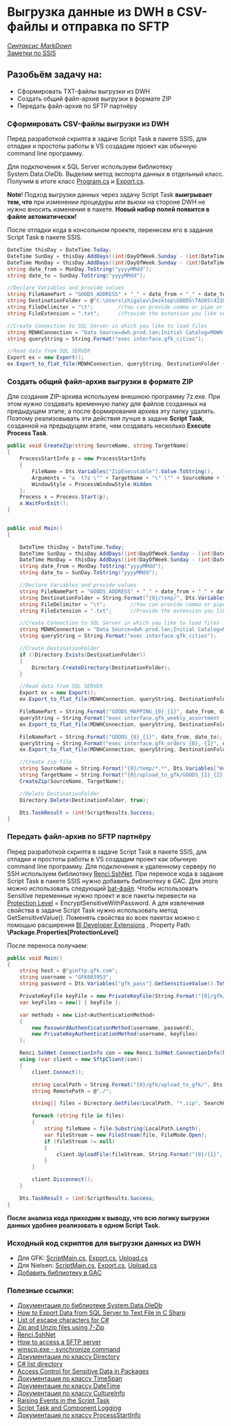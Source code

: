 # Выгрузка данные из DWH в CSV-файлы и отправка по SFTP  

*[Синтаксис MarkDown](https://www.markdownguide.org/basic-syntax/)*  
[Заметки по SSIS](../SSIS_note.md)  

## **Разобьём задачу на:**  

-  Сформировать TXT-файлы выгрузки из DWH
-  Создать общий файл-архив выгрузки в формате ZIP
-  Передать файл-архив по SFTP партнёру

###  Сформировать CSV-файлы выгрузки из DWH  

Перед разработкой скрипта в задаче Script Task в пакете SSIS, для отладки и простоты работы в VS создадим проект как обычную command line программу.  

Для подключения к SQL Server используем библиотеку System.Data.OleDb. Выделим метод экспорта данных в отдельный класс. Получим в итоге класс [Program.cs](./Program.cs.md) и [Export.cs](./Export.cs.md).  

**Note**! Подход выгрузки данных через задачу Script Task **выигрывает тем, что** при изменении процедуры или вьюхи на стороне DWH не нужно вносить изменения в пакете. **Новый набор полей появится в файле автоматически!**  

После отладки кода в консольном проекте, перенесем его в задание Script Task в пакете SSIS.

```c#
DateTime thisDay = DateTime.Today;
DateTime SunDay = thisDay.AddDays((int)DayOfWeek.Sunday - (int)DateTime.Today.DayOfWeek);
DateTime MonDay = thisDay.AddDays((int)DayOfWeek.Sunday - (int)DateTime.Today.DayOfWeek - 6);
string date_from = MonDay.ToString("yyyyMMdd");
string date_to = SunDay.ToString("yyyyMMdd");

//Declare Variables and provide values
string FileNamePart = "GOODS_ADDRESS" + "_" + date_from + "_" + date_to;  //Datetime will be added to it
string DestinationFolder = @"C:\Users\zhigalov\Desktop\GOODS\TASKS\4228\upload_to_gfk\";
string FileDelimiter = "\t";        //You can provide comma or pipe or whatever you like
string FileExtension = ".txt";      //Provide the extension you like such as .txt or .csv

//Create Connection to SQL Server in which you like to load files
string MDWHConnection = "Data Source=dwh.prod.lan;Initial Catalog=MDWH;Provider=SQLNCLI11.1;Integrated Security=SSPI;Auto Translate=False";
string queryString = String.Format("exec interface.gfk_cities");

//Read data from SQL SERVER
Export ex = new Export();
ex.Export_to_flat_file(MDWHConnection, queryString, DestinationFolder + FileNamePart + FileExtension, FileDelimiter);

```

### Создать общий файл-архив выгрузки в формате ZIP  

Для создания ZIP-архива используем внешнюю программу 7z.exe. При этом нужно создавать временную папку для файлов созданных на предыдущем этапе, а после формирования архива эту папку удалять. Поэтому реализовывать эти действия лучше в задаче **Script Task**, созданной на предыдущем этапе, чем создавать несколько **Execute Process Task**.

```c#
public void CreateZip(string SourceName, string TargetName)
{
    ProcessStartInfo p = new ProcessStartInfo
    {
        FileName = Dts.Variables["ZipExecutable"].Value.ToString(),
        Arguments = "a -t7z \"" + TargetName + "\" \"" + SourceName + "\"",
        WindowStyle = ProcessWindowStyle.Hidden
    };
    Process x = Process.Start(p);
    x.WaitForExit();
}


public void Main()
{

    DateTime thisDay = DateTime.Today;
    DateTime SunDay = thisDay.AddDays((int)DayOfWeek.Sunday - (int)DateTime.Today.DayOfWeek);
    DateTime MonDay = thisDay.AddDays((int)DayOfWeek.Sunday - (int)DateTime.Today.DayOfWeek - 6);
    string date_from = MonDay.ToString("yyyyMMdd");
    string date_to = SunDay.ToString("yyyyMMdd");

    //Declare Variables and provide values
    string FileNamePart = "GOODS_ADDRESS" + "_" + date_from + "_" + date_to;  //Datetime will be added to it
    string DestinationFolder = String.Format("{0}/temp/", Dts.Variables["WorkingDirectory"].Value);
    string FileDelimiter = "\t";        //You can provide comma or pipe or whatever you like
    string FileExtension = ".txt";      //Provide the extension you like such as .txt or .csv

    //Create Connection to SQL Server in which you like to load files
    string MDWHConnection = "Data Source=dwh.prod.lan;Initial Catalog=MDWH;Provider=SQLNCLI11.1;Integrated Security=SSPI;Auto Translate=False";
    string queryString = String.Format("exec interface.gfk_cities");

    //Create DestinationFolder
    if (!Directory.Exists(DestinationFolder))
    {
        Directory.CreateDirectory(DestinationFolder);
    }

    //Read data from SQL SERVER
    Export ex = new Export();
    ex.Export_to_flat_file(MDWHConnection, queryString, DestinationFolder + FileNamePart + FileExtension, FileDelimiter);

    FileNamePart = String.Format("GOODS_MAPPING_{0}_{1}", date_from, date_to);
    queryString = String.Format("exec interface.gfk_weekly_assortment {0}, {1}", date_from, date_to);
    ex.Export_to_flat_file(MDWHConnection, queryString, DestinationFolder + FileNamePart + FileExtension, FileDelimiter);

    FileNamePart = String.Format("GOODS_{0}_{1}", date_from, date_to);
    queryString = String.Format("exec interface.gfk_orders {0}, {1}", date_from, date_to);
    ex.Export_to_flat_file(MDWHConnection, queryString, DestinationFolder + FileNamePart + FileExtension, FileDelimiter);

    //Create zip file
    string SourceName = String.Format("{0}/temp/*.*", Dts.Variables["WorkingDirectory"].Value);
    string TargetName = String.Format("{0}/upload_to_gfk/GOODS_{1}_{2}.zip", Dts.Variables["WorkingDirectory"].Value, date_from, date_to);
    CreateZip(SourceName, TargetName);

    //Delete DestinationFolder
    Directory.Delete(DestinationFolder, true);

    Dts.TaskResult = (int)ScriptResults.Success;
}
```

### Передать файл-архив по SFTP партнёру  

Перед разработкой скрипта в задаче Script Task в пакете SSIS, для отладки и простоты работы в VS создадим проект как обычную command line программу. Для подключения к удаленному серверу по SSH используем библиотеку [Renci.SshNet](https://github.com/sshnet/SSH.NET). При переносе кода в задание Script Task в пакете SSIS нужно добавить библиотеку в GAC. Для этого можно использовать следующий [bat-файл](./GAC_Reg.bat.md). Чтобы использовать Sensitive переменные нужно проект и все пакеты перевести на [Protection Level](https://www.mssqltips.com/sqlservertip/2091/securing-your-ssis-packages-using-package-protection-level/) = EncryptSensitiveWithPassword. А для извлечения свойства в задаче Script Task нужно использовать метод GetSensitiveValue(). Поменять свойства во всех пакетах можно с помощью расширения [BI Developer Extensions](https://bideveloperextensions.github.io/features/BatchPropertyUpdate/) , Property Path: **\Package.Properties[ProtectionLevel]**

После переноса получаем:

```c#
public void Main()
{
    string host = @"gimftp.gfk.com";
    string username = "GFK003953";
    string password = Dts.Variables["gfk_pass"].GetSensitiveValue().ToString();

    PrivateKeyFile keyFile = new PrivateKeyFile(String.Format("{0}/gfk/Nielsen_MFT_key/nielsen_goods_private_key_openssh.ppk", Dts.Variables["WorkingDirectory"].Value));
    var keyFiles = new[] { keyFile };

    var methods = new List<AuthenticationMethod>
    {
        new PasswordAuthenticationMethod(username, password),
        new PrivateKeyAuthenticationMethod(username, keyFiles)
    };

    Renci.SshNet.ConnectionInfo con = new Renci.SshNet.ConnectionInfo(host, 22, username, methods.ToArray());
    using (var client = new SftpClient(con))
    {
        client.Connect();

        string LocalPath = String.Format("{0}/gfk/upload_to_gfk/", Dts.Variables["WorkingDirectory"].Value);
        string RemotePath = @"./";

        string[] files = Directory.GetFiles(LocalPath, "*.zip", SearchOption.TopDirectoryOnly);

        foreach (string file in files)
        {
            string fileName = file.Substring(LocalPath.Length);
            var fileStream = new FileStream(file, FileMode.Open);
            if (fileStream != null)
            {
                client.UploadFile(fileStream, String.Format("{0}/{1}", RemotePath, fileName), null);
            }
        }

        client.Disconnect();
    }

    Dts.TaskResult = (int)ScriptResults.Success;
}
```

**После анализа кода приходим к выводу, что всю логику выгрузки данных удобнее реализовать в одном Script Task.**  

### Исходный код скриптов для выгрузки данных из DWH  

- Для GFK: [ScriptMain.cs](./GFK/ScriptMain.cs.md), [Export.cs](./GFK/Export.cs.md), [Upload.cs](./GFK/Upload.cs.md)
- Для Nielsen: [ScriptMain.cs](./Nielsen/ScriptMain.cs.md), [Export.cs](./Nielsen/Export.cs.md), [Upload.cs](./Nielsen/Upload.cs.md)
- [Добавить библиотеку в GAC](./GAC_Reg.bat.md)

### Полезные ссылки:  
- [Документация по библиотеке System.Data.OleDb](https://docs.microsoft.com/ru-ru/dotnet/api/system.data.oledb?view=netframework-4.6)  
- [How to Export Data from SQL Server to Text File in C Sharp](http://www.techbrothersit.com/2016/04/c-how-to-export-data-from-sql-server.html)  
- [List of escape characters for C#](./escape_characters.md)  
- [Zip and Unzip files using 7-Zip](https://www.mssqltips.com/sqlservertip/5756/zip-and-unzip-files-using-7zip-in-sql-server-integration-services-ssis/)  
- [Renci.SshNet](https://github.com/sshnet/SSH.NET) 
- [How to access a SFTP server](https://ourcodeworld.com/articles/read/369/how-to-access-a-sftp-server-using-ssh-net-sync-and-async-with-c-in-winforms)  
- [winscp.exe - synchronize command](https://winscp.net/eng/docs/scriptcommand_synchronize)  
- [Документация по классу Directory](https://docs.microsoft.com/ru-ru/dotnet/api/system.io.directory?view=netframework-4.6)
- [C# list directory](https://zetcode.com/csharp/listdirectory/)  
- [Access Control for Sensitive Data in Packages](https://docs.microsoft.com/en-us/sql/integration-services/security/access-control-for-sensitive-data-in-packages?view=sql-server-2016&WT.mc_id=DP-MVP-5001430)  
- [Документация по классу TimeSpan](https://docs.microsoft.com/ru-ru/dotnet/api/system.timespan?view=netframework-4.6)  
- [Документация по классу DateTime](https://docs.microsoft.com/ru-ru/dotnet/api/system.datetime?view=netframework-4.6)  
- [Документация по классу CultureInfo](https://docs.microsoft.com/ru-ru/dotnet/api/system.globalization.cultureinfo.currentculture?view=netframework-4.6)  
- [Raising Events in the Script Task](https://docs.microsoft.com/en-us/sql/integration-services/extending-packages-scripting/task/raising-events-in-the-script-task?view=sql-server-ver15)  
- [Script Task and Component Logging](http://microsoft-ssis.blogspot.com/2011/02/script-task-and-component-logging.html)  
- [Документация по классу ProcessStartInfo](https://docs.microsoft.com/ru-ru/dotnet/api/system.diagnostics.processstartinfo?view=netframework-4.5)  
